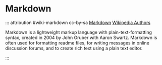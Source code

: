 # Markdown

::: attribution #wiki-markdown cc-by-sa [Markdown](https://en.wikipedia.org/w/index.php?title=Markdown&oldid=975764292) [Wikipedia Authors](https://en.wikipedia.org/w/index.php?title=Markdown&action=history)

Markdown is a lightweight markup language with plain-text-formatting syntax, created in 2004 by John Gruber with Aaron Swartz.
Markdown is often used for formatting readme files, for writing messages in online discussion forums, and to create rich text using a plain text editor.

:::
